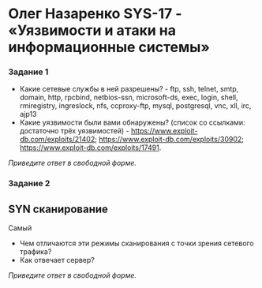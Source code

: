# Олег Назаренко SYS-17 - «Уязвимости и атаки на информационные системы»

### Задание 1

- Какие сетевые службы в ней разрешены? - ftp, ssh, telnet, smtp, domain, http, rpcbind, netbios-ssn, microsoft-ds, exec, login, shell, rmiregistry, ingreslock, nfs, ccproxy-ftp, mysql, postgresql, vnc, xll, irc, ajp13
- Какие уязвимости были вами обнаружены? (список со ссылками: достаточно трёх уязвимостей) - https://www.exploit-db.com/exploits/21402; https://www.exploit-db.com/exploits/30902; https://www.exploit-db.com/exploits/17491.
  
*Приведите ответ в свободной форме.*  

### Задание 2

## SYN сканирование
Самый
- Чем отличаются эти режимы сканирования с точки зрения сетевого трафика?
- Как отвечает сервер?

*Приведите ответ в свободной форме.*
